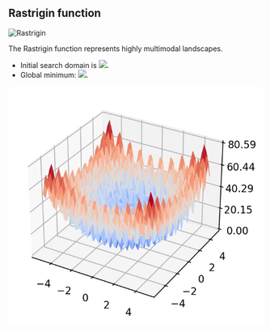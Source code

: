 ## Rastrigin function

<img src="https://latex.codecogs.com/svg.latex?&space;F_5({x})=10d+\sum_{i=1}^d[z_i^2-10\cos(2{\pi}z_i)]." title="Rastrigin" />

The Rastrigin function represents highly multimodal landscapes.

- Initial search domain is <img src="https://latex.codecogs.com/svg.latex?&space;{x}\in[-5.12,5.12]^d" title=" "/>. 
- Global minimum: <img src="https://latex.codecogs.com/svg.latex?&space;f(x_{opt})=0" title=" "/>.

![Rastrigin](image/Rastrigin.jpg)



